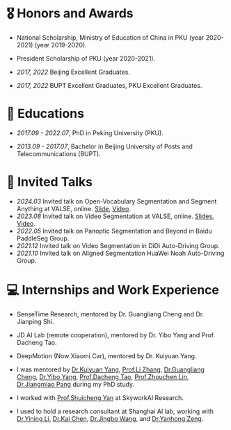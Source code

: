 # 🎖 Honors and Awards

- National Scholarship, Ministry of Education of China in PKU (year 2020-2021) (year 2019-2020).

- President Scholarship of PKU (year 2020-2021).

- *2017, 2022* Beijing Excellent Graduates.

- *2017, 2022* BUPT Excellent Graduates, PKU Excellent Graduates.


# 📖 Educations

- *2017.09 - 2022.07*, PhD in Peking University (PKU).

- *2013.09 - 2017.07*, Bachelor in Beijing University of Posts and Telecommunications (BUPT).


# 💬 Invited Talks
- *2024.03* Invited talk on Open-Vocabulary Segmentation and Segment Anything at VALSE, online. [Slide](../../project/paper_local/xiangtai_valse_talk_3_20_2024.pdf), [Video](https://www.bilibili.com/video/BV1PZ421b7U7/?spm_id_from=333.337.search-card.all.click&vd_source=6bb672e5bcff6f43a998d1ba30743967).
- *2023.08* Invited talk on Video Segmentation at VALSE, online. [Slides](../../project/paper_local/talk-valse-8-30-2023.pdf), [Video](https://www.bilibili.com/video/BV1Ku411u741/?spm_id_from=333.337.search-card.all.click&vd_source=6bb672e5bcff6f43a998d1ba30743967).
- *2022.05* Invited talk on Panoptic Segmentation and Beyond in Baidu PaddleSeg Group.
- *2021.12* Invited talk on Video Segmentation in DiDi Auto-Driving Group.
- *2021.10* Invited talk on Aligned Segmentation HuaWei Noah Auto-Driving Group.


# 💻 Internships and Work Experience

- SenseTime Research, mentored by Dr. Guangliang Cheng and Dr. Jianping Shi.

- JD AI Lab (remote cooperation), mentored by Dr. Yibo Yang and Prof. Dacheng Tao.

- DeepMotion (Now Xiaomi Car), mentored by Dr. Kuiyuan Yang.

- I was mentored by [Dr.Kuiyuan Yang](https://scholar.google.com/citations?user=g2gAY_0AAAAJ&hl=zh-CN), [Prof.Li Zhang](https://scholar.google.com.hk/citations?user=-wOTCE8AAAAJ&hl=vi), [Dr.Guangliang Cheng](https://scholar.google.com/citations?user=FToOC-wAAAAJ&hl=zh-CN), [Dr.Yibo Yang](https://iboing.github.io/), [Prof.Dacheng Tao](https://scholar.google.com/citations?user=RwlJNLcAAAAJ&hl=zh-CN), [Prof.Zhouchen Lin](https://zhouchenlin.github.io/), [Dr.Jiangmiao Pang](https://oceanpang.github.io/) during my PhD study.

- I worked with [Prof.Shuicheng Yan](https://scholar.google.com.hk/citations?user=DNuiPHwAAAAJ&hl=en) at SkyworkAI Research.

- I used to hold a research consultant at Shanghai AI lab, working with [Dr.Yining Li](https://scholar.google.com.hk/citations?user=y_cp1sUAAAAJ&hl=en), [Dr.Kai Chen](https://scholar.google.com.hk/citations?user=eGD0b7IAAAAJ&hl=en), [Dr.Jingbo Wang](https://scholar.google.co.uk/citations?user=GStTsxAAAAAJ&hl=zh-CN), and [Dr.Yanhong Zeng](https://scholar.google.com/citations?user=14LbnMIAAAAJ&hl=zh-CN).